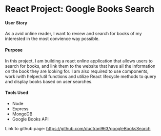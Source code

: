 # React Project: Google Books Search

#### User Story

As a avid online reader, I want to review and search for books of my interested in the most convience way possible.

#### Purpose

In this project, I am building a react online application that allows users to search for books, and link them to the website that have all the information on the book they are looking for. I am also required to use components, work iwith helper/util functions and utilize React lifecycle methods to query and display books based on user searches.

#### Tools Used
* Node
* Express
* MongoDB
* Google Books API

Link to github page: https://github.com/ductran963/googleBooksSearch